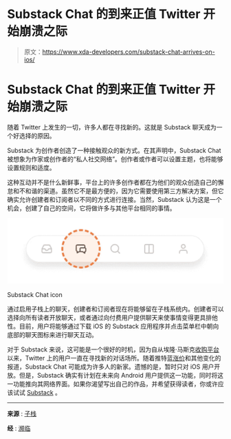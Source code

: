 # Substack Chat 的到来正值 Twitter 开始崩溃之际

> 原文：<https://www.xda-developers.com/substack-chat-arrives-on-ios/>

# Substack Chat 的到来正值 Twitter 开始崩溃之际

随着 Twitter 上发生的一切，许多人都在寻找新的。这就是 Substack 聊天成为一个好选择的原因。

Substack 为创作者创造了一种接触观众的新方式。在其声明中，Substack Chat 被想象为作家或创作者的“私人社交网络”。创作者或作者可以设置主题，也将能够设置规则和适度。

这种互动并不是什么新鲜事，平台上的许多创作者都在为他们的观众创造自己的懈怠和不和谐的渠道。虽然它不是最方便的，因为它需要使用第三方解决方案，但它确实允许创建者和订阅者以不同的方式进行连接。当然，Substack 认为这是一个机会，创建了自己的空间，它将做许多与其他平台相同的事情。

 <picture>![Substack chat icon in the menu bar of the iOS app](img/c21fe9379135784efe565337ce7400f8.png)</picture> 

Substack Chat icon

通过启用子栈上的聊天，创建者和订阅者现在将能够留在子栈系统内。创建者可以选择向所有读者开放聊天，或者通过向付费用户提供聊天来使事情变得更具排他性。目前，用户将能够通过下载 iOS 的 Substack 应用程序并点击菜单栏中朝向底部的聊天图标来进行聊天互动。

对于 Substack 来说，这可能是一个很好的时机，因为自从埃隆·马斯克[收购平台](https://www.xda-developers.com/twitter-blue-price-hike-for-verified/)以来，Twitter 上的用户一直在寻找新的对话场所。随着推特蓝[涨价](https://www.xda-developers.com/twitter-blue-will-cost-8/)和其他变化的报道，Substack Chat 可能成为许多人的新家。遗憾的是，暂时只对 iOS 用户开放。但是，Substack 确实有计划在未来向 Android 用户提供这一功能，同时将这一功能推向其网络界面。如果你渴望写出自己的作品，并希望获得读者，你或许应该试试 [Substack](https://substack.com) 。

* * *

**来源** : [子栈](https://on.substack.com/p/chat)

**经** : [濒临](https://www.theverge.com/2022/11/4/23440207/substack-chat-feature-announcement-creators-twitter)